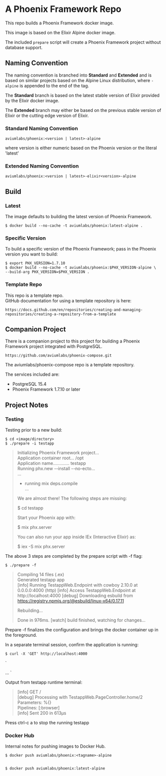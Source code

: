 # A Phoenix Framework Repo


This repo builds a Phoenix Framework docker image. 

This image is based on the Elixir Alpine docker image. 

The included `prepare` script will 
create a Phoenix Framework project without database support. 



## Naming Convention


The naming convention is branched into **Standard** and **Extended** and is 
based on similar projects based on the Alpine Linux distribution, where 
`-alpine` is appended to the end of the tag.


The **Standard** branch is based on the latest stable version of Elixir 
provided by the Elixir docker image. 

The **Extended** branch may either be based on the previous stable 
version of Elixir or the cutting edge version of Elixir. 


### Standard Naming Convention


    aviumlabs/phoenix:<version | latest>-alpine


where version is either numeric based on the Phoenix version or the literal 
'latest'


### Extended Naming Convention


    aviumlabs/phoenix:<version | latest>-elixir<version>-alpine


## Build


### Latest


The image defaults to building the latest version of Phoenix Framework. 

    $ docker build --no-cache -t aviumlabs/phoenix:latest-alpine .

 
### Specific Version


To build a specific version of the Phoenix Framework; pass in the Phoenix 
version you want to build: 


    $ export PHX_VERSION=1.7.10
    $ docker build --no-cache -t aviumlabs/phoenix:$PHX_VERSION-alpine \ 
    --build-arg PHX_VERSION=$PHX_VERSION .


### Template Repo
This repo is a template repo.  
GitHub documentation for using a template repository is here:  

    https://docs.github.com/en/repositories/creating-and-managing-repositories/creating-a-repository-from-a-template



## Companion Project


There is a companion project to this project for building a Phoenix Framework 
project integrated with PostgreSQL.  

    https://github.com/aviumlabs/phoenix-compose.git

The aviumlabs/phoenix-compose repo is a template repository. 

The services included are:  
- PostgreSQL 15.4  
- Phoenix Framework 1.7.10 or later  


## Project Notes


### Testing


Testing prior to a new build:

    $ cd <image/directory>
    $ ./prepare -i testapp

>
> Initializing Phoenix Framework project...  
> Application container root... /opt  
> Application name............. testapp  
> Running phx.new --install --no-ecto...  
> ...  
> * running mix deps.compile  
> ...  
>  
> We are almost there! The following steps are missing:  
>  
>    $ cd testapp  
>  
> Start your Phoenix app with:  
>  
>    $ mix phx.server  
>  
> You can also run your app inside IEx (Interactive Elixir) as:  
>  
>    $ iex -S mix phx.server  
>


The above 3 steps are completed by the prepare script with -f flag:


    $ ./prepare -f


>
> Compiling 14 files (.ex)  
> Generated testapp app  
> [info] Running TestappWeb.Endpoint with cowboy 2.10.0 at 0.0.0.0:4000 (http)
> [info] Access TestappWeb.Endpoint at http://localhost:4000
> [debug] Downloading esbuild from https://registry.npmjs.org/@esbuild/linux-x64/0.17.11
>
> Rebuilding...
> 
> Done in 976ms.
> [watch] build finished, watching for changes...
>


Prepare -f finalizes the configuration and brings the docker container up in 
the foreground. 


In a separate terminal session, confirm the application is running:

    $ curl -X 'GET' http://localhost:4000

`
<!DOCTYPE html>
<html lang="en" class="[scrollbar-gutter:stable]">
  <head>
    <meta charset="utf-8">
    <meta name="viewport" content="width=device-width, initial-scale=1">
    <meta name="csrf-token" content="LT8sMxZVDDJOXDckWgEJOBsaCTF2cj5ffIYfA2CfziVuc2qTpnMp45w-">
    <title data-suffix=" · Phoenix Framework">
Testapp
     · Phoenix Framework</title>
    <link phx-track-static rel="stylesheet" href="/assets/app.css">
    <script defer phx-track-static type="text/javascript" src="/assets/app.js">
    </script>
  </head>
  <body class="bg-white antialiased"> 
  ...  
  <iframe hidden height="0" width="0" src="/phoenix/live_reload/frame"></iframe></body>
</html>
`


Output from testapp runtime terminal:


>
> [info] GET /  
> [debug] Processing with TestappWeb.PageController.home/2  
>  Parameters: %{}  
>  Pipelines: [:browser]  
> [info] Sent 200 in 613µs  
>

Press ctrl-c a to stop the running testapp


### Docker Hub


Internal notes for pushing images to Docker Hub. 

    $ docker push aviumlabs/phoenix:<tagname>-alpine

 
    $ docker push aviumlabs/phoenix:latest-alpine
